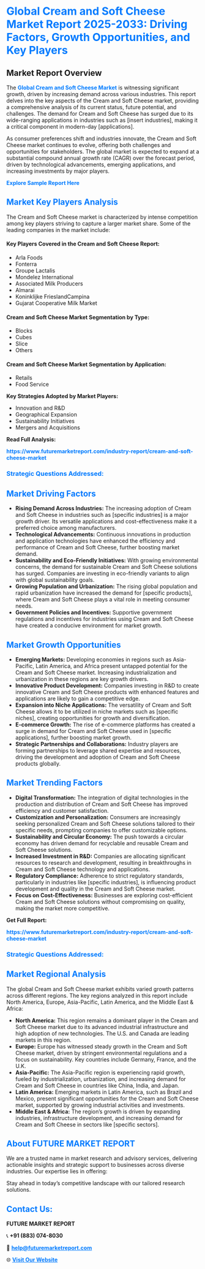 <h1 style="color: #007BFF;">Global Cream and Soft Cheese Market Report 2025-2033: Driving Factors, Growth Opportunities, and Key Players</h1>

<section id="overview">
<h2>Market Report Overview</h2>
<p>The <a href="https://www.futuremarketreport.com/industry-report/cream-and-soft-cheese-market" style="color: #007BFF; text-decoration: none;"><strong>Global Cream and Soft Cheese Market</strong></a> is witnessing significant growth, driven by increasing demand across various industries. This report delves into the key aspects of the Cream and Soft Cheese market, providing a comprehensive analysis of its current status, future potential, and challenges. The demand for Cream and Soft Cheese has surged due to its wide-ranging applications in industries such as [insert industries], making it a critical component in modern-day [applications].</p>
<p>As consumer preferences shift and industries innovate, the Cream and Soft Cheese market continues to evolve, offering both challenges and opportunities for stakeholders. The global market is expected to expand at a substantial compound annual growth rate (CAGR) over the forecast period, driven by technological advancements, emerging applications, and increasing investments by major players.</p>
</section>

<section id="overview">
<p><a href="https://www.futuremarketreport.com/request-sample/reportId=51797" style="color: #007BFF; text-decoration: none;"><strong>Explore Sample Report Here</strong></a></p>
</section>

<section id="key-players">
<h2 style="color: #007BFF;">Market Key Players Analysis</h2>
<p>The Cream and Soft Cheese market is characterized by intense competition among key players striving to capture a larger market share. Some of the leading companies in the market include:</p>
<h4>Key Players Covered in the Cream and Soft Cheese Report:</h4>
<ul><li>Arla Foods</li><li>Fonterra</li><li>Groupe Lactalis</li><li>Mondelez International</li><li>Associated Milk Producers</li><li>Almarai</li><li>Koninklijke FrieslandCampina</li><li>Gujarat Cooperative Milk Market</li></ul>
<h4>Cream and Soft Cheese Market Segmentation by Type:</h4>
<ul><li>Blocks</li><li>Cubes</li><li>Slice</li><li>Others</li></ul>

<h4>Cream and Soft Cheese Market Segmentation by Application:</h4>
<ul><li>Retails</li><li>Food Service</li></ul>
<p><strong>Key Strategies Adopted by Market Players:</strong></p>
<ul>
<li>Innovation and R&D</li>
<li>Geographical Expansion</li>
<li>Sustainability Initiatives</li>
<li>Mergers and Acquisitions</li>
</ul>
</section>

<section>
<p><strong>Read Full Analysis: </strong></p><a href="https://www.futuremarketreport.com/industry-report/cream-and-soft-cheese-market" style="color: #007BFF; text-decoration: none;"><strong>https://www.futuremarketreport.com/industry-report/cream-and-soft-cheese-market</strong></a>
<h3 style="color: #007BFF;">Strategic Questions Addressed:</h3>
</section>

<section id="driving-factors">
<h2 style="color: #007BFF;">Market Driving Factors</h2>
<ul>
<li><strong>Rising Demand Across Industries:</strong> The increasing adoption of Cream and Soft Cheese in industries such as [specific industries] is a major growth driver. Its versatile applications and cost-effectiveness make it a preferred choice among manufacturers.</li>
<li><strong>Technological Advancements:</strong> Continuous innovations in production and application technologies have enhanced the efficiency and performance of Cream and Soft Cheese, further boosting market demand.</li>
<li><strong>Sustainability and Eco-Friendly Initiatives:</strong> With growing environmental concerns, the demand for sustainable Cream and Soft Cheese solutions has surged. Companies are investing in eco-friendly variants to align with global sustainability goals.</li>
<li><strong>Growing Population and Urbanization:</strong> The rising global population and rapid urbanization have increased the demand for [specific products], where Cream and Soft Cheese plays a vital role in meeting consumer needs.</li>
<li><strong>Government Policies and Incentives:</strong> Supportive government regulations and incentives for industries using Cream and Soft Cheese have created a conducive environment for market growth.</li>
</ul>
</section>

<section id="growth-opportunities">
<h2 style="color: #007BFF;">Market Growth Opportunities</h2>
<ul>
<li><strong>Emerging Markets:</strong> Developing economies in regions such as Asia-Pacific, Latin America, and Africa present untapped potential for the Cream and Soft Cheese market. Increasing industrialization and urbanization in these regions are key growth drivers.</li>
<li><strong>Innovative Product Development:</strong> Companies investing in R&D to create innovative Cream and Soft Cheese products with enhanced features and applications are likely to gain a competitive edge.</li>
<li><strong>Expansion into Niche Applications:</strong> The versatility of Cream and Soft Cheese allows it to be utilized in niche markets such as [specific niches], creating opportunities for growth and diversification.</li>
<li><strong>E-commerce Growth:</strong> The rise of e-commerce platforms has created a surge in demand for Cream and Soft Cheese used in [specific applications], further boosting market growth.</li>
<li><strong>Strategic Partnerships and Collaborations:</strong> Industry players are forming partnerships to leverage shared expertise and resources, driving the development and adoption of Cream and Soft Cheese products globally.</li>
</ul>
</section>

<section id="trending-factors">
<h2 style="color: #007BFF;">Market Trending Factors</h2>
<ul>
<li><strong>Digital Transformation:</strong> The integration of digital technologies in the production and distribution of Cream and Soft Cheese has improved efficiency and customer satisfaction.</li>
<li><strong>Customization and Personalization:</strong> Consumers are increasingly seeking personalized Cream and Soft Cheese solutions tailored to their specific needs, prompting companies to offer customizable options.</li>
<li><strong>Sustainability and Circular Economy:</strong> The push towards a circular economy has driven demand for recyclable and reusable Cream and Soft Cheese solutions.</li>
<li><strong>Increased Investment in R&D:</strong> Companies are allocating significant resources to research and development, resulting in breakthroughs in Cream and Soft Cheese technology and applications.</li>
<li><strong>Regulatory Compliance:</strong> Adherence to strict regulatory standards, particularly in industries like [specific industries], is influencing product development and quality in the Cream and Soft Cheese market.</li>
<li><strong>Focus on Cost-Effectiveness:</strong> Businesses are exploring cost-efficient Cream and Soft Cheese solutions without compromising on quality, making the market more competitive.</li>
</ul>
</section>

<section>
<p><strong>Get Full Report: </strong></p><a href="https://www.futuremarketreport.com/industry-report/cream-and-soft-cheese-market" style="color: #007BFF; text-decoration: none;"><strong>https://www.futuremarketreport.com/industry-report/cream-and-soft-cheese-market</strong></a>
<h3 style="color: #007BFF;">Strategic Questions Addressed:</h3>
</section>


<section id="regional-analysis">
<h2 style="color: #007BFF;">Market Regional Analysis</h2>
<p>The global Cream and Soft Cheese market exhibits varied growth patterns across different regions. The key regions analyzed in this report include North America, Europe, Asia-Pacific, Latin America, and the Middle East & Africa:</p>
<ul>
<li><strong>North America:</strong> This region remains a dominant player in the Cream and Soft Cheese market due to its advanced industrial infrastructure and high adoption of new technologies. The U.S. and Canada are leading markets in this region.</li>
<li><strong>Europe:</strong> Europe has witnessed steady growth in the Cream and Soft Cheese market, driven by stringent environmental regulations and a focus on sustainability. Key countries include Germany, France, and the U.K.</li>
<li><strong>Asia-Pacific:</strong> The Asia-Pacific region is experiencing rapid growth, fueled by industrialization, urbanization, and increasing demand for Cream and Soft Cheese in countries like China, India, and Japan.</li>
<li><strong>Latin America:</strong> Emerging markets in Latin America, such as Brazil and Mexico, present significant opportunities for the Cream and Soft Cheese market, supported by growing industrial activities and investments.</li>
<li><strong>Middle East & Africa:</strong> The region’s growth is driven by expanding industries, infrastructure development, and increasing demand for Cream and Soft Cheese in sectors like [specific sectors].</li>
</ul>
</section>

<footer>
<h2 style="color: #007BFF;">About FUTURE MARKET REPORT</h2>
<p>We are a trusted name in market research and advisory services, delivering actionable insights and strategic support to businesses across diverse industries. Our expertise lies in offering:</p>

<p>Stay ahead in today’s competitive landscape with our tailored research solutions.</p>

<h2 style="color: #007BFF;">Contact Us:</h2>
<p><strong>FUTURE MARKET REPORT</strong></p>
<p>📞 <strong>+91 (883) 074-8030</strong></p>
<p>📧 <strong><a href="mailto:help@futuremarketreport.com" style="color: #007BFF;">help@futuremarketreport.com</a></strong></p>
<p>🌐 <strong><a href="https://www.futuremarketreport.com/" style="color: #007BFF;">Visit Our Website</a></strong></p>
</footer>